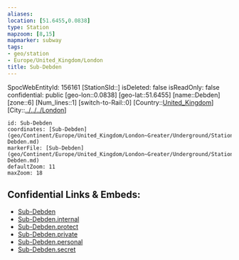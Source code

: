 ```yaml
---
aliases: 
location: [51.6455,0.0838]
type: Station 
mapzoom: [8,15] 
mapmarker: subway 
tags:
- geo/station
- Europe/United_Kingdom/London
title: Sub-Debden
---
```

SpocWebEntityId: 156161
[StationSId::]
isDeleted: false
isReadOnly: false
confidential: public
[geo-lon::0.0838]
[geo-lat::51.6455]
[name::Debden]
[zone::6]
[Num_lines::1]
[switch-to-Rail::0]
[Country::[United_Kingdom](geo/Continent/Europe/United_Kingdom.md)]
[City::[../../../London](../../../London)]


```leaflet
id: Sub-Debden
coordinates: [Sub-Debden](geo/Continent/Europe/United_Kingdom/London~Greater/Underground/Station/Sub-Debden.md)
markerFile: [Sub-Debden](geo/Continent/Europe/United_Kingdom/London~Greater/Underground/Station/Sub-Debden.md)
defaultZoom: 11 
maxZoom: 18
```


## Confidential Links & Embeds: 
- [Sub-Debden](../../../../../../../../_public/geo/Continent/Europe/United_Kingdom/London~Greater/Underground/Station/Sub-Debden.md) 
- [Sub-Debden.internal](../../../../../../../../_internal/geo/Continent/Europe/United_Kingdom/London~Greater/Underground/Station/Sub-Debden.internal.md) 
- [Sub-Debden.protect](../../../../../../../../_protect/geo/Continent/Europe/United_Kingdom/London~Greater/Underground/Station/Sub-Debden.protect.md) 
- [Sub-Debden.private](../../../../../../../../_private/geo/Continent/Europe/United_Kingdom/London~Greater/Underground/Station/Sub-Debden.private.md) 
- [Sub-Debden.personal](../../../../../../../../_personal/geo/Continent/Europe/United_Kingdom/London~Greater/Underground/Station/Sub-Debden.personal.md) 
- [Sub-Debden.secret](../../../../../../../../_secret/geo/Continent/Europe/United_Kingdom/London~Greater/Underground/Station/Sub-Debden.secret.md) 
